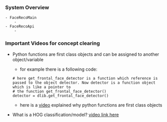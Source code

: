 ### System Overview
    - FaceRecoMain
        - 
    - FaceRecoApi
        -


###  Important Videos for concept clearing
- Python functions are first class objects and can be assigned to another object/variable
    - for example there is a following code: 
    ```
    # here get_frontal_face_detector is a function which reference is passed to the object detector. Now detector is a function object which is like a pointer to
    # the function get_frontal_face_detector()
    detector = dlib.get_frontal_face_detector()
    ```
    - here is a [video](https://www.youtube.com/watch?v=p8RU0JH2xb8) explained why python functions are first class objects

- What is a HOG classification/model? [video link here](https://www.youtube.com/watch?v=thcB1NcorV8)

